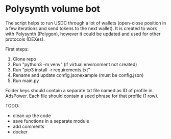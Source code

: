 # Polysynth volume bot

The script helps to run USDC through a lot of wallets (open-close position in a few iterations and send tokens to the next wallet). It is created to work with Polysynth (Polygon), however it could be updated and used for other protocols (DEXes).

First steps:

1. Clone repo
2. Run "python3 -m venv" (if virtual environment not created)
3. Run "pip3 install -r requirements.txt"
4. Rename and update config.jsonexample (must be config.json)
5. Run main.py

Folder keys should contain a separate txt file named as ID of profile in AdsPower. Each file should contain a seed phrase for that profile (1 row).

TODO:
- clean up the code
- save functions in a separate module
- add comments
- docker
